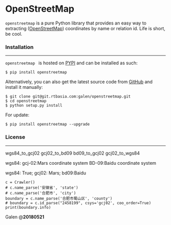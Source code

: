 # OpenStreetMap
`openstreetmap` is a pure Python library that provides an easy way to extracting ([OpenStreetMap](www.openstreetmap.org)) coordinates by name or relation id.
Life is short, be cool.


### Installation
---

`openstreetmap ` is hosted on [PYPI](https://pypi.python.org/pypi/OpenStreetMap) and can be installed as such:

```
$ pip install openstreetmap
```

Alternatively, you can also get the latest source code from [GitHub](https://github.com/xlzd/xart) and install it manually:

```
$ git clone git@git.rtbasia.com:galen/openstreetmap.git
$ cd openstreetmap
$ python setup.py install
```

For update:

```
$ pip install openstreetmap --upgrade
```


### License
---



wgs84_to_gcj02
gcj02_to_bd09
bd09_to_gcj02
gcj02_to_wgs84

wgs84:
gcj-02:Mars coordinate system 
BD-09:Baidu coordinate system

wgs84: True; gcj02: Mars; bd09:Baidu


    c = Crawler()
    # c.name_parse('安徽省', 'state')
    # c.name_parse('合肥市', 'city')
    boundary = c.name_parse('合肥市蜀山区', 'county')
    # boundary = c.id_parse("2458199", csys='gcj02', coo_order=True)
    print(boundary.info)


Galen @__20180521__